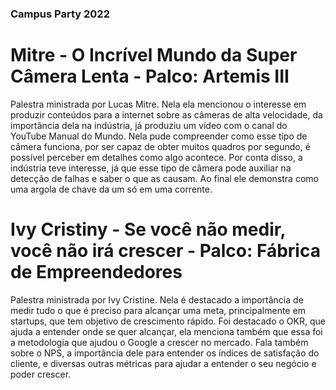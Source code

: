 ### Campus Party 2022

# Mitre - O Incrível Mundo da Super Câmera Lenta - Palco: Artemis III

Palestra ministrada por Lucas Mitre. Nela ela mencionou o interesse em produzir conteúdos para a internet sobre as câmeras de alta velocidade, da importância dela na indústria, já produziu um vídeo com o canal do YouTube Manual do Mundo. Nela pude compreender como esse tipo de câmera funciona, por ser capaz de obter muitos quadros por segundo, é possível perceber em detalhes como algo acontece. Por conta disso, a indústria teve interesse, já que esse tipo de câmera pode auxiliar na detecção de falhas e saber o que as causam. Ao final ele demonstra como uma argola de chave da um só em uma corrente.

# Ivy Cristiny - Se você não medir, você não irá crescer - Palco: Fábrica de Empreendedores
Palestra ministrada por Ivy Cristine. Nela é destacado a importância de medir tudo o que é preciso para alcançar uma meta, principalmente em startups, que tem objetivo de crescimento rápido. Foi destacado o OKR, que ajuda a entender onde se quer alcançar, ela menciona também que essa foi a metodologia que ajudou o Google a crescer no mercado. Fala também sobre o NPS, a importância dele para entender os índices de satisfação do cliente, e diversas outras métricas para ajudar a entender o seu negócio e poder crescer.